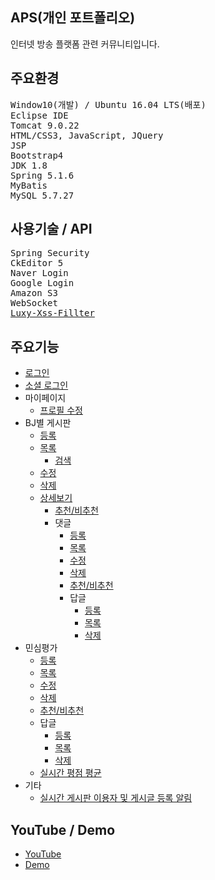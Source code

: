 ## APS(개인 포트폴리오)
인터넷 방송 플랫폼 관련 커뮤니티입니다.

## 주요환경
<pre>
<span>Window10(개발) / Ubuntu 16.04 LTS(배포)</span>
<span>Eclipse IDE</span>
<span>Tomcat 9.0.22</span>
<span>HTML/CSS3, JavaScript, JQuery</span>
<span>JSP</span>
<span>Bootstrap4</span>
<span>JDK 1.8</span>
<span>Spring 5.1.6</span>
<span>MyBatis</span>
<span>MySQL 5.7.27</span>
</pre>
## 사용기술 / API
<pre>
<span>Spring Security</span>
<span>CkEditor 5</span>
<span>Naver Login</span>
<span>Google Login</span>
<span>Amazon S3</span>
<span>WebSocket</span>
<span><a href="https://github.com/naver/lucy-xss-filter">Luxy-Xss-Fillter</a></span>
</pre>
## 주요기능
<ul>
  <li><a href="https://github.com/KimJongHyeok2/aps/blob/master/md/LOGIN.md">로그인</a></li>
  <li><a href="https://github.com/KimJongHyeok2/aps/blob/master/md/SOCIAL-login.md">소셜 로그인</a></li>
  <li>
    마이페이지
    <ul>
      <li><a href="https://github.com/KimJongHyeok2/aps/blob/master/md/PROFILE.md">프로필 수정</a></li>
    </ul>
  </li>
  <li>
    BJ별 게시판
    <ul>
      <li><a href="https://github.com/KimJongHyeok2/aps/blob/master/md/BOARD-write.md">등록</a></li>
      <li>
        <a href="https://github.com/KimJongHyeok2/aps/blob/master/md/BOARD-list.md">목록</a>
        <ul>
          <li><a href="https://github.com/KimJongHyeok2/aps/blob/master/md/BOARD-search.md">검색</a></li>
        </ul>
      </li>
      <li><a href="https://github.com/KimJongHyeok2/aps/blob/master/md/BOARD-update.md">수정</a></li>
      <li><a href="https://github.com/KimJongHyeok2/aps/blob/master/md/BOARD-delete.md">삭제</a></li>
      <li>
        <a href="https://github.com/KimJongHyeok2/aps/blob/master/md/BOARD-view.md">상세보기</a>
        <ul>
          <li><a href="https://github.com/KimJongHyeok2/aps/blob/master/md/BOARD-recommend.md">추천/비추천</a></li>
          <li>
            댓글
            <ul>
              <li><a href="https://github.com/KimJongHyeok2/aps/blob/master/md/BCOMMENT-write.md">등록</a></li>
              <li><a href="https://github.com/KimJongHyeok2/aps/blob/master/md/BCOMMENT-list.md">목록</a></li>
              <li><a href="https://github.com/KimJongHyeok2/aps/blob/master/md/BCOMMENT-update.md">수정</a></li>
              <li><a href="https://github.com/KimJongHyeok2/aps/blob/master/md/BCOMMENT-delete.md">삭제</a></li>
              <li><a href="https://github.com/KimJongHyeok2/aps/blob/master/md/BCOMMENT-recommend.md">추천/비추천</a></li>
              <li>
                답글
                <ul>
                  <li><a href="https://github.com/KimJongHyeok2/aps/blob/master/md/BCOMMENTREPLY-write.md">등록</a</li>
                  <li><a href="https://github.com/KimJongHyeok2/aps/blob/master/md/BCOMMENTREPLY-list.md">목록</a></li>
                  <li><a href="https://github.com/KimJongHyeok2/aps/blob/master/md/BCOMMENTREPLY-delete.md">삭제</a></li>
                </ul>
              </li>
            </ul>
          </li>
        </ul>
      </li>
    </ul>
  </li>
  <li>
    민심평가
    <ul>
      <li><a href="https://github.com/KimJongHyeok2/aps/blob/master/md/REVIEW-write.md">등록</a></li>
      <li><a href="https://github.com/KimJongHyeok2/aps/blob/master/md/REVIEW-list.md">목록</a></li>
      <li><a href="https://github.com/KimJongHyeok2/aps/blob/master/md/REVIEW-update.md">수정</a></li>
      <li><a href="https://github.com/KimJongHyeok2/aps/blob/master/md/REVIEW-delete.md">삭제</a></li>
      <li><a href="https://github.com/KimJongHyeok2/aps/blob/master/md/REVIEW-recommend.md">추천/비추천</a></li>
      <li>
        답글
        <ul>
          <li><a href="https://github.com/KimJongHyeok2/aps/blob/master/md/REVIEWREPLY-write.md">등록</a></li>
          <li><a href="https://github.com/KimJongHyeok2/aps/blob/master/md/REVIEWREPLY-list.md">목록</a></li>
          <li><a href="https://github.com/KimJongHyeok2/aps/blob/master/md/REVIEWREPLY-delete.md">삭제</a></li>
        </ul>
      </li>
      <li><a href="https://github.com/KimJongHyeok2/aps/tree/master/md">실시간 평점 평균</a></li>
    </ul>
  </li>
  <li>
    기타
    <ul>
      <li><a href="https://github.com/KimJongHyeok2/aps/blob/master/md/BOARD-live.md">실시간 게시판 이용자 및 게시글 등록 알림</a></li>
    </ul>
  </li>
</ul>

## YouTube / Demo
<ul>
  <li><a href="https://youtu.be/mvxU--K1SjM">YouTube</a></li>
  <li><a href="https://iamiportfolio.com/APS">Demo</a></li>
</ul>
